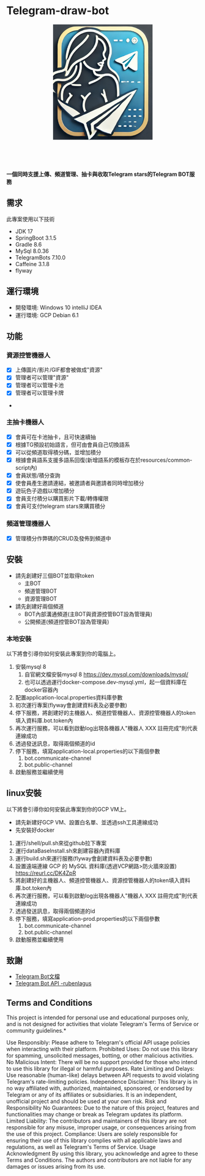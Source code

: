 # Telegram-draw-bot

<p align="center"><img alt="Telegram-draw-bot-logo" height="300" src="pic/header.png"></p>
<p align="center">
  <img src="https://img.shields.io/github/license/yienruuuuu/telegram-draw-bot?style=for-the-badge" alt="">
  <img src="https://img.shields.io/github/stars/yienruuuuu/telegram-draw-bot?style=for-the-badge" alt="">
  <img src="https://img.shields.io/github/issues/yienruuuuu/telegram-draw-bot?style=for-the-badge" alt="">
  <img src="https://img.shields.io/github/forks/yienruuuuu/telegram-draw-bot?style=for-the-badge" alt="">
</p>

<p align="center">
  <img src="https://img.shields.io/badge/Author-Yienruuuuu-cyan?style=flat-square" alt="">
  <img src="https://img.shields.io/badge/Open%20Source-Yes-cyan?style=flat-square" alt="">
  <img src="https://img.shields.io/badge/Written%20In-Java-cyan?style=flat-square" alt="">
</p>

**一個同時支援上傳、頻道管理、抽卡與收取Telegram stars的Telegram BOT服務**

## 需求
此專案使用以下技術
* JDK 17
* SpringBoot 3.1.5
* Gradle 8.6
* MySql 8.0.36
* TelegramBots 7.10.0
* Caffeine 3.1.8
* flyway 

## 運行環境
* 開發環境: Windows 10 intelliJ IDEA
* 運行環境: GCP Debian 6.1


## 功能

### 資源控管機器人
- [x] 上傳圖片/影片/GIF都會被做成"資源"
- [x] 管理者可以管理"資源"
- [x] 管理者可以管理卡池
- [x] 管理者可以管理卡牌
- 
### 主抽卡機器人
- [x] 會員可在卡池抽卡，且可快速續抽
- [x] 根據TG預設初始語言，但可由會員自己切換語系
- [x] 可以從頻道取得積分碼，並增加積分
- [x] 根據會員語系支援多語系回復(新增語系的模板存在於resources/common-script內)
- [x] 會員狀態/積分查詢
- [x] 使會員產生邀請連結，被邀請者與邀請者同時增加積分
- [x] 遊玩色子遊戲以增加積分
- [x] 會員支付積分以購買影片下載/轉傳權限
- [x] 會員可支付telegram stars來購買積分

### 頻道管理機器人

- [x] 管理積分作弊碼的CRUD及發佈到頻道中



## 安裝
* 請先創建好三個BOT並取得token
    * 主BOT
    * 頻道管理BOT
    * 資源管理BOT
* 請先創建好兩個頻道
    * BOT內部溝通頻道(主BOT與資源控管BOT設為管理員)
    * 公開頻道(頻道控管BOT設為管理員) 

### 本地安裝
以下將會引導你如何安裝此專案到你的電腦上。
1. 安裝mysql 8
   1. 自官網文檔安裝mysql 8
   https://dev.mysql.com/downloads/mysql/
   2. 也可以透過運行docker-compose.dev-mysql.yml，起一個資料庫在docker容器內
2. 配置application-local.properties資料庫參數 
3. 初次運行專案(flyway會創建資料表及必要參數)
4. 停下服務，將創建好的主機器人、頻道控管機器人、資源控管機器人的token填入資料庫.bot.token內
5. 再次運行服務，可以看到啟動log出現各機器人"機器人 XXX 註冊完成"則代表連線成功
6. 透過發送訊息，取得兩個頻道的id
7. 停下服務，填寫application-local.properties的以下兩個參數
   1. bot.communicate-channel
   2. bot.public-channel
8. 啟動服務並繼續使用


## linux安裝

以下將會引導你如何安裝此專案到你的GCP VM上。
* 請先新建好GCP VM、設置白名單、並透過ssh工具連線成功
* 先安裝好docker

1. 運行/shell/pull.sh來從github拉下專案
2. 運行dataBaseInstall.sh來創建容器內資料庫
3. 運行build.sh來運行服務(flyway會創建資料表及必要參數)
4. 設置遠端連線 GCP 的 MySQL 資料庫(透過VCP網路>防火牆來設置)
   https://reurl.cc/DK4ZpR
5. 將創建好的主機器人、頻道控管機器人、資源控管機器人的token填入資料庫.bot.token內
6. 再次運行服務，可以看到啟動log出現各機器人"機器人 XXX 註冊完成"則代表連線成功
7. 透過發送訊息，取得兩個頻道的id
8. 停下服務，填寫application-prod.properties的以下兩個參數
    1. bot.communicate-channel
    2. bot.public-channel
9. 啟動服務並繼續使用




## 致謝

-   [Telegram Bot文檔](https://core.telegram.org/bots/api)
-   [Telegram Bot API -rubenlagus](https://github.com/rubenlagus/TelegramBots)


## Terms and Conditions

This project is intended for personal use and educational purposes only, and is not designed for activities that violate Telegram's Terms of Service or community guidelines.*

Use Responsibly: Please adhere to Telegram's official API usage policies when interacting with their platform.
Prohibited Uses: Do not use this library for spamming, unsolicited messages, botting, or other malicious activities.
No Malicious Intent: There will be no support provided for those who intend to use this library for illegal or harmful purposes.
Rate Limiting and Delays: Use reasonable (human-like) delays between API requests to avoid violating Telegram's rate-limiting policies.
Independence Disclaimer: This library is in no way affiliated with, authorized, maintained, sponsored, or endorsed by Telegram or any of its affiliates or subsidiaries. It is an independent, unofficial project and should be used at your own risk.
Risk and Responsibility
No Guarantees: Due to the nature of this project, features and functionalities may change or break as Telegram updates its platform.
Limited Liability: The contributors and maintainers of this library are not responsible for any misuse, improper usage, or consequences arising from the use of this project.
Compliance: Users are solely responsible for ensuring their use of this library complies with all applicable laws and regulations, as well as Telegram's Terms of Service.
Usage Acknowledgment
By using this library, you acknowledge and agree to these Terms and Conditions. The authors and contributors are not liable for any damages or issues arising from its use.
